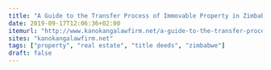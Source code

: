 ```yaml
---
title: "A Guide to the Transfer Process of Immovable Property in Zimbabwe"
date: 2019-09-17T12:06:36+02:00
itemurl: "http://www.kanokangalawfirm.net/a-guide-to-the-transfer-process-of-immovable-property-in-zimbabwe/"
sites: "kanokangalawfirm.net"
tags: ["property", "real estate", "title deeds", "zimbabwe"]
draft: false
---
```


